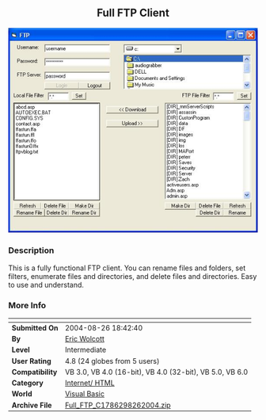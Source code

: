 ﻿<div align="center">

## Full FTP Client

<img src="PIC20048261848395662.JPG">
</div>

### Description

This is a fully functional FTP client. You can rename files and folders, set filters, enumerate files and directories, and delete files and directories. Easy to use and understand.
 
### More Info
 


<span>             |<span>
---                |---
**Submitted On**   |2004-08-26 18:42:40
**By**             |[Eric Wolcott](https://github.com/Planet-Source-Code/PSCIndex/blob/master/ByAuthor/eric-wolcott.md)
**Level**          |Intermediate
**User Rating**    |4.8 (24 globes from 5 users)
**Compatibility**  |VB 3\.0, VB 4\.0 \(16\-bit\), VB 4\.0 \(32\-bit\), VB 5\.0, VB 6\.0
**Category**       |[Internet/ HTML](https://github.com/Planet-Source-Code/PSCIndex/blob/master/ByCategory/internet-html__1-34.md)
**World**          |[Visual Basic](https://github.com/Planet-Source-Code/PSCIndex/blob/master/ByWorld/visual-basic.md)
**Archive File**   |[Full\_FTP\_C1786298262004\.zip](https://github.com/Planet-Source-Code/eric-wolcott-full-ftp-client__1-55837/archive/master.zip)








